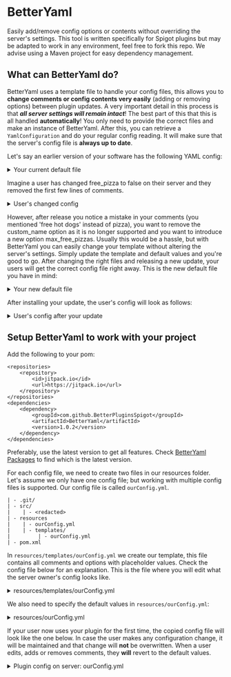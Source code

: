 # BetterYaml
Easily add/remove config options or contents without overriding the server's settings. 
This tool is written specifically for Spigot plugins but may be adapted to work in any environment, feel free to fork this repo.
We advise using a Maven project for easy dependency management.

## What can BetterYaml do?
BetterYaml uses a template file to handle your config files, this allows you to **change comments or config contents very easily** (adding or removing options) between plugin updates.
A very important detail in this process is that _**all server settings will remain intact**_!
The best part of this that this is all handled **automatically**! You only need to provide the correct files and make an instance of BetterYaml. After this, you can retrieve a `YamlConfiguration` and do your regular config reading.
It will make sure that the server's config file is **always up to date**.

Let's say an earlier version of your software has the following YAML config:
<details>
<summary>Your current default file</summary>

```
# Your plugin name

# Link to Spigot page
# Some explanation

# This option decides whether or not to give free hot dogs
free_pizza: true

custom_name: "Steve"
```
</details>

Imagine a user has changed free_pizza to false on their server and they removed the first few lines of comments.
<details>
<summary>User's changed config</summary>

```
# This option decides whether or not to give free hot dogs
free_pizza: false

custom_name: "Steve"
```
</details>

However, after release you notice a mistake in your comments (you mentioned 'free hot dogs' instead of pizza), you want to remove the custom_name option as it is no longer supported and you want to introduce a new option max_free_pizzas.
Usually this would be a hassle, but with BetterYaml you can easily change your template without altering the server's settings. Simply update the template and default values and you're good to go.
After changing the right files and releasing a new update, your users will get the correct config file right away.
This is the new default file you have in mind:
<details>
<summary>Your new default file</summary>

```
# Your plugin name

# Link to Spigot page
# Some explanation

max_free_pizzas: 3

# This option decides whether or not to give free pizza
free_pizza: true
```
</details>

After installing your update, the user's config will look as follows:
<details>
<summary>User's config after your update</summary>

```
# Your plugin name

# Link to Spigot page
# Some explanation

max_free_pizzas: 3

# This option decides whether or not to give free pizza
free_pizza: false
```
</details>


## Setup BetterYaml to work with your project
Add the following to your pom:
```
<repositories>
	<repository>
	    <id>jitpack.io</id>
	    <url>https://jitpack.io</url>
	</repository>
</repositories>
<dependencies>
	<dependency>
	    <groupId>com.github.BetterPluginsSpigot</groupId>
	    <artifactId>BetterYaml</artifactId>
	    <version>1.0.2</version>
	</dependency>
</dependencies>
```
Preferably, use the latest version to get all features. Check [BetterYaml Packages](https://github.com/orgs/BetterPluginsSpigot/packages?repo_name=BetterYaml) to find which is the latest version.

For each config file, we need to create two files in our resources folder.
Let's assume we only have one config file; but working with multiple config files is supported.
Our config file is called `ourConfig.yml`.
```
| - .git/
| - src/
|    | - <redacted>
| - resources
|    | - ourConfig.yml
|    | - templates/
|         | - ourConfig.yml
| - pom.xml
```
In `resources/templates/ourConfig.yml` we create our template, this file contains all comments and options with placeholder values. Check the config file below for an explanation.
This is the file where you will edit what the server owner's config looks like.
<details>
<summary>resources/templates/ourConfig.yml</summary>

```
# This option is not using a placeholder, so this setting will be reverted everytime your plugin loads
# That means that if the user changes this, its changes will be undone
version: "3.1.4"

# The {} braces indicate a placeholder. If no default value is specified in resources/ourConfig.yml, the placeholder will not be replaced
max_free_pizzas: {max_free_pizzas}

# This placeholder will not be specified in the next section
free_pizza: {free_pizza}

# It is good practice to wrap placeholders that will be replaced by a String with ""
string_option: "{string_option}"
```
</details>

We also need to specify the default values in `resources/ourConfig.yml`:
<details>
<summary>resources/ourConfig.yml</summary>

```
# Comments in this file do not matter, it only serves as a storage for your default values
max_free_pizzas: 17
string_option: "This is a String!"
```
</details>

If your user now uses your plugin for the first time, the copied config file will look like the one below.
In case the user makes any configuration change, it will be maintained and that change will **not** be overwritten.
When a user edits, adds or removes comments,  they **will** revert to the default values.
<details>
<summary>Plugin config on server: ourConfig.yml</summary>

```
# This option is not using a placeholder, so this setting will be reverted everytime your plugin loads
# That means that if the user changes this, its changes will be undone
version: "3.1.4"

# The {} braces indicate a placeholder. If no default value is specified in resources/ourConfig.yml, the placeholder will not be replaced
max_free_pizzas: 17

# This placeholder will not be specified in the next section
free_pizza: {free_pizza}

# It is good practice to wrap placeholders that will be replaced by a String with ""
string_option: "This is a String!"
```

## Using the library
Using BetterYaml is very simple once our project is set up. An `IOException` is thrown when your setup contains errors.
We are assuming that javaPlugin is an instance of your class that extends `JavaPlugin`. In an instance of that class, you can also pass `this` instead.
```
// Auto-updates the config on the server and loads a YamlConfiguration and File
BetterYaml ourConfig = new BetterYaml("ourConfig.yml", javaPlugin);
// Get a YamlConfiguration to do your regular config reading
YamlConfiguration yaml = ourConfig.getYamlConfiguration();
// Not enough? You can also get a File instance
File file = ourConfig.getFile();
```

## Limitations
There is no guaranteed support for lists or multi-line values, but nested keys are considered valid.

